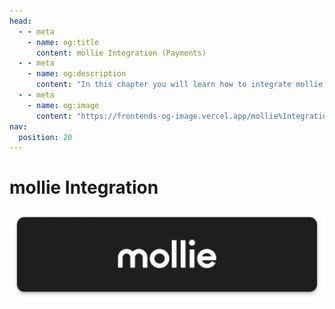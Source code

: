 ```yaml
---
head:
  - - meta
    - name: og:title
      content: mollie Integration (Payments)
  - - meta
    - name: og:description
      content: "In this chapter you will learn how to integrate mollie (Payments)."
  - - meta
    - name: og:image
      content: "https://frontends-og-image.vercel.app/mollie%Integration.png?fontSize=120px"
nav:
  position: 20
---
```


# mollie Integration

[<img src="../../../.assets/payment-icons/mollie.webp" alt="mollie Logo" class="mb-8 h-20" />](https://docs.mollie.com/)
